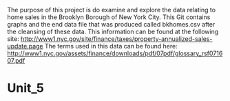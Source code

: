 The purpose of this project is do examine and explore the data relating to home sales in the Brooklyn Borough of New York City.  This Git contains graphs and the end data file that was produced called bkhomes.csv after the cleansing of these data.  This information can be found at the following site:
http://www1.nyc.gov/site/finance/taxes/property-annualized-sales-update.page
The terms used in this data can be found here:
http://www1.nyc.gov/assets/finance/downloads/pdf/07pdf/glossary_rsf071607.pdf
# Unit_5
